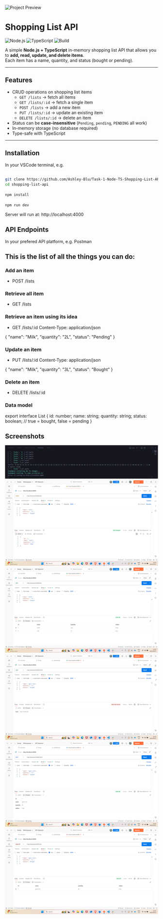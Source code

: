 ![Project Preview](https://socialify.git.ci/Ashley-Blu/shopping-list-api/image?language=1&owner=1&name=1&stargazers=1&theme=Light)

# Shopping List API

![Node.js](https://img.shields.io/badge/Node.js-18.x-green)
![TypeScript](https://img.shields.io/badge/TypeScript-5.9-blue)
![Build](https://img.shields.io/badge/build-passing-brightgreen)

A simple **Node.js + TypeScript** in-memory shopping list API that allows you to **add, read, update, and delete items**.  
Each item has a name, quantity, and status (bought or pending).

---

## Features

- CRUD operations on shopping list items
  - `GET /lists` → fetch all items
  - `GET /lists/:id` → fetch a single item
  - `POST /lists` → add a new item
  - `PUT /lists/:id` → update an existing item
  - `DELETE /lists/:id` → delete an item
- Status can be **case-insensitive** (`Pending`, `pending`, `PENDING` all work)
- In-memory storage (no database required)
- Type-safe with TypeScript

---

## Installation

In your VSCode terminal, e.g.

```bash

git clone https://github.com/Ashley-Blu/Task-1-Node-TS-Shopping-List-API
cd shopping-list-api

npm install

npm run dev
```

Server will run at: http://localhost:4000

## API Endpoints

In your prefered API platform, e.g. Postman

This is the list of all the things you can do: 
---

### Add an item
- POST /lists

### Retrieve all item
- GET /lists

### Retrieve an item using its idea
- GET /lists/:id
Content-Type: application/json

{
  "name": "Milk",
  "quantity": "2L",
  "status": "Pending"
}

### Update an item
- PUT /lists/:id
Content-Type: application/json

{
  "name": "Milk",
  "quantity": "3L",
  "status": "Bought"
}

### Delete an item
- DELETE /lists/:id

### Data model 

export interface List {
  id: number;
  name: string;
  quantity: string;
  status: boolean; // true = bought, false = pending
}

## Screenshots
![Project Structure](./assets/terminal.png)
![Project Structure](./assets/add.png)
![Project Structure](./assets/getAll.png)
![Project Structure](./assets/getById.png)
![Project Structure](./assets/update.png)
![Project Structure](./assets/delete.png)


